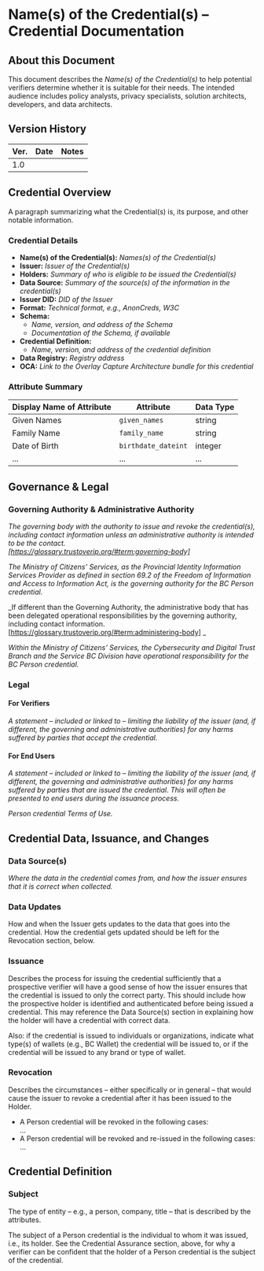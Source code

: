 # Name(s) of the Credential(s) – Credential Documentation

## About this Document

This document describes the _Name(s) of the Credential(s)_ to help potential verifiers determine whether it is suitable for their needs. The intended audience includes policy analysts, privacy specialists, solution architects, developers, and data architects.

## Version History

| Ver. | Date | Notes |
|------|------|-------|
| 1.0  |      |       |

## Credential Overview

A paragraph summarizing what the Credential(s) is, its purpose, and other notable information.

### Credential Details

- **Name(s) of the Credential(s):** _Names(s) of the Credential(s)_
- **Issuer:** _Issuer of the Credential(s)_
- **Holders:** _Summary of who is eligible to be issued the Credential(s)_
- **Data Source:** _Summary of the source(s) of the information in the credential(s)_
- **Issuer DID:** _DID of the Issuer_
- **Format:** _Technical format, e.g., AnonCreds, W3C_
- **Schema:**  
  - _Name, version, and address of the Schema_
  - _Documentation of the Schema, if available_
- **Credential Definition:**  
  - _Name, version, and address of the credential definition_
- **Data Registry:** _Registry address_
- **OCA:** _Link to the Overlay Capture Architecture bundle for this credential_

### Attribute Summary

| Display Name of Attribute | Attribute       | Data Type |
|---------------------------|-----------------|-----------|
| Given Names               | `given_names`  | string    |
| Family Name               | `family_name`  | string    |
| Date of Birth             | `birthdate_dateint` | integer  |
| ...                       | ...             | ...       |

## Governance & Legal

### Governing Authority & Administrative Authority
_The governing body with the authority to issue and revoke the credential(s), including contact information unless an administrative authority is intended to be the contact.  
[https://glossary.trustoverip.org/#term:governing-body]_

_The Ministry of Citizens’ Services, as the Provincial Identity Information Services Provider as defined in section 69.2 of the Freedom of Information and Access to Information Act, is the governing authority for the BC Person credential._

_If different than the Governing Authority, the administrative body that has been delegated operational responsibilities by the governing authority, including contact information.  
[https://glossary.trustoverip.org/#term:administering-body]  _

_Within the Ministry of Citizens’ Services, the Cybersecurity and Digital Trust Branch and the Service BC Division have operational responsibility for the BC Person credential._

### Legal

#### For Verifiers
_A statement – included or linked to – limiting the liability of the issuer (and, if different, the governing and administrative authorities) for any harms suffered by parties that accept the credential._

#### For End Users
_A statement – included or linked to – limiting the liability of the issuer (and, if different, the governing and administrative authorities) for any harms suffered by parties that are issued the credential. This will often be presented to end users during the issuance process._

_Person credential Terms of Use._

## Credential Data, Issuance, and Changes

### Data Source(s)
_Where the data in the credential comes from, and how the issuer ensures that it is correct when collected._

### Data Updates
How and when the Issuer gets updates to the data that goes into the credential. How the credential gets updated should be left for the Revocation section, below.

### Issuance
Describes the process for issuing the credential sufficiently that a prospective verifier will have a good sense of how the issuer ensures that the credential is issued to only the correct party. This should include how the prospective holder is identified and authenticated before being issued a credential. This may reference the Data Source(s) section in explaining how the holder will have a credential with correct data.  

Also: if the credential is issued to individuals or organizations, indicate what type(s) of wallets (e.g., BC Wallet) the credential will be issued to, or if the credential will be issued to any brand or type of wallet.

### Revocation
Describes the circumstances – either specifically or in general – that would cause the issuer to revoke a credential after it has been issued to the Holder.

- A Person credential will be revoked in the following cases:  
  ...
- A Person credential will be revoked and re-issued in the following cases:  
  ...

## Credential Definition

### Subject
The type of entity – e.g., a person, company, title – that is described by the attributes.

The subject of a Person credential is the individual to whom it was issued, i.e., its holder. See the Credential Assurance section, above, for why a verifier can be confident that the holder of a Person credential is the subject of the credential.

### 

